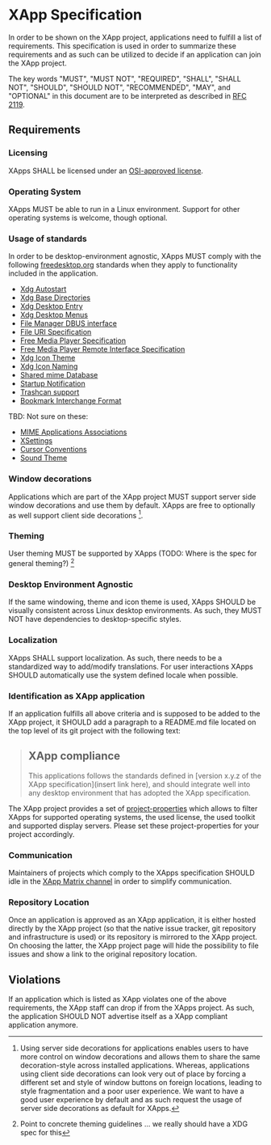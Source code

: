 # XApp Specification

In order to be shown on the XApp project, applications need to fulfill a list of requirements. This specification is used in order to summarize these requirements and as such can be utilized to decide if an application can join the XApp project.

The key words "MUST", "MUST NOT", "REQUIRED", "SHALL", "SHALL NOT", "SHOULD", "SHOULD NOT", "RECOMMENDED",  "MAY", and "OPTIONAL" in this document are to be interpreted as described in [RFC 2119](https://datatracker.ietf.org/doc/html/rfc2119).

## Requirements

### Licensing

XApps SHALL be licensed under an [OSI-approved license](https://opensource.org/licenses).

### Operating System

XApps MUST be able to run in a Linux environment. Support for other operating systems is welcome, though optional.

### Usage of standards

In order to be desktop-environment agnostic, XApps MUST comply with the following [freedesktop.org](https://www.freedesktop.org) standards when they apply to functionality included in the application.

- [Xdg Autostart](https://www.freedesktop.org/wiki/Specifications/autostart-spec/)
- [Xdg Base Directories](https://www.freedesktop.org/wiki/Specifications/basedir-spec/)
- [Xdg Desktop Entry](https://www.freedesktop.org/wiki/Specifications/desktop-entry-spec/)
- [Xdg Desktop Menus](https://www.freedesktop.org/wiki/Specifications/menu-spec/)
- [File Manager DBUS interface](https://www.freedesktop.org/wiki/Specifications/file-manager-interface/)
- [File URI Specification](https://www.freedesktop.org/wiki/Specifications/file-uri-spec/)
- [Free Media Player Specification](https://www.freedesktop.org/wiki/Specifications/free-media-player-specs/)
- [Free Media Player Remote Interface Specification](https://www.freedesktop.org/wiki/Specifications/mpris-spec/)
- [Xdg Icon Theme](https://www.freedesktop.org/wiki/Specifications/icon-theme-spec/)
- [Xdg Icon Naming](https://www.freedesktop.org/wiki/Specifications/icon-naming-spec/)
- [Shared mime Database](https://www.freedesktop.org/wiki/Specifications/shared-mime-info-spec/)
- [Startup Notification](https://www.freedesktop.org/wiki/Specifications/startup-notification-spec/)
- [Trashcan support](https://www.freedesktop.org/wiki/Specifications/trash-spec/)
- [Bookmark Interchange Format](https://pyxml.sourceforge.net/topics/xbel/)

TBD: Not sure on these:
- [MIME Applications Associations](https://www.freedesktop.org/wiki/Specifications/mime-apps-spec/)
- [XSettings](https://www.freedesktop.org/wiki/Specifications/xsettings-spec/)
- [Cursor Conventions](https://www.freedesktop.org/wiki/Specifications/cursor-spec/)
- [Sound Theme](https://www.freedesktop.org/wiki/Specifications/sound-theme-spec/)

### Window decorations

Applications which are part of the XApp project MUST support server side window decorations and use them by default. XApps are free to optionally as well support client side decorations [^1].

### Theming

User theming MUST be supported by XApps (TODO: Where is the spec for general theming?) [^2]

### Desktop Environment Agnostic

If the same windowing, theme and icon theme is used, XApps SHOULD be visually consistent across Linux desktop environments. As such, they MUST NOT have dependencies to desktop-specific styles.

### Localization

XApps SHALL support localization. As such, there needs to be a standardized way to add/modify translations. For user interactions XApps SHOULD automatically use the system defined locale when possible.

### Identification as XApp application

If an application fulfills all above criteria and is supposed to be added to the XApp project, it SHOULD add a paragraph to a README.md file located on the top level of its git project with the following text:

> ## XApp compliance
>
> This applications follows the standards defined in [version x.y.z of the XApp specification](insert link here), and should integrate well into any desktop environment that has adopted the XApp specification.

The XApp project provides a set of [project-properties](https://docs.github.com/en/enterprise-cloud@latest/organizations/managing-organization-settings/managing-custom-properties-for-repositories-in-your-organization) which allows to filter XApps for supported operating systems, the used license, the used toolkit and supported display servers. Please set these project-properties for your project accordingly.  
### Communication

Maintainers of projects which comply to the XApps specification SHOULD idle in the [XApp Matrix channel](https://matrix.to/#/#xapp:matrix.org) in order to simplify communication.

### Repository Location

Once an application is approved as an XApp application, it is either hosted directly by the XApp project (so that the native issue tracker, git repository and infrastructure is used) or its repository is mirrored to the XApp project. On choosing the latter, the XApp project page will hide the possibility to file issues and show a link to the original repository location.

## Violations

If an application which is listed as XApp violates one of the above requirements, the XApp staff can drop if from the XApps project. As such, the application SHOULD NOT advertise itself as a XApp compliant application anymore.

[^1]: Using server side decorations for applications enables users to have more control on window decorations and allows them to share the same decoration-style across installed applications. Whereas, applications using client side decorations can look very out of place by forcing a different set and style of window buttons on foreign locations, leading to style fragmentation and a poor user experience. We want to have a good user experience by default and as such request the usage of server side decorations as default for XApps.

[^2]: Point to concrete theming guidelines ... we really should have a XDG spec for this

